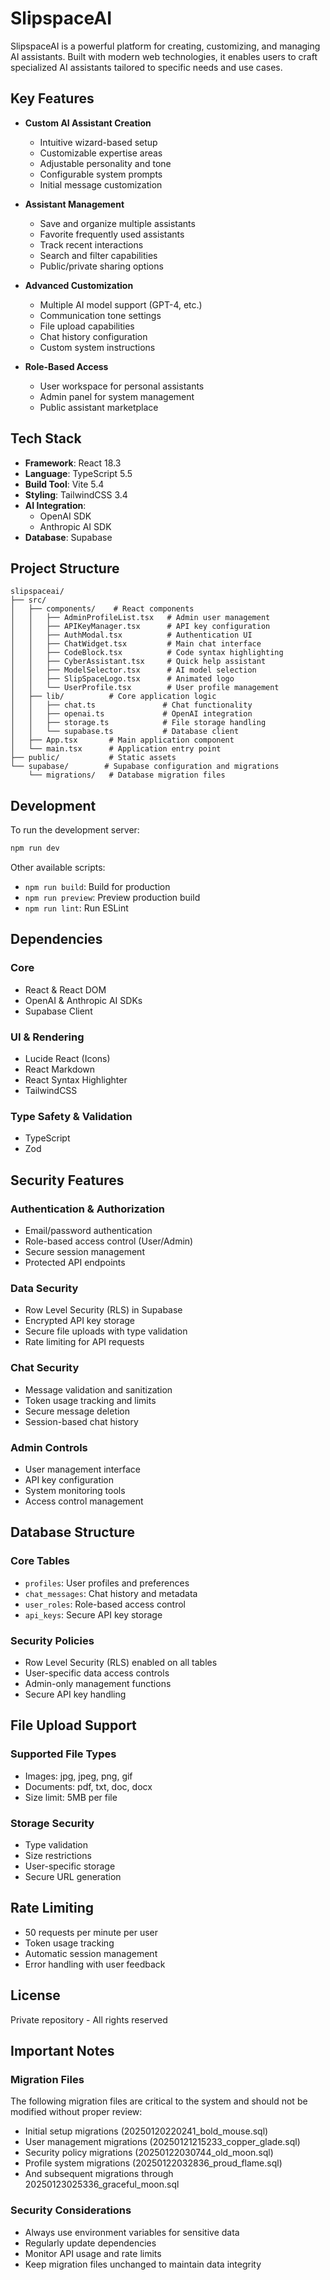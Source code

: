 # SlipspaceAI

SlipspaceAI is a powerful platform for creating, customizing, and managing AI assistants. Built with modern web technologies, it enables users to craft specialized AI assistants tailored to specific needs and use cases.

## Key Features

- **Custom AI Assistant Creation**
  - Intuitive wizard-based setup
  - Customizable expertise areas
  - Adjustable personality and tone
  - Configurable system prompts
  - Initial message customization

- **Assistant Management**
  - Save and organize multiple assistants
  - Favorite frequently used assistants
  - Track recent interactions
  - Search and filter capabilities
  - Public/private sharing options

- **Advanced Customization**
  - Multiple AI model support (GPT-4, etc.)
  - Communication tone settings
  - File upload capabilities
  - Chat history configuration
  - Custom system instructions

- **Role-Based Access**
  - User workspace for personal assistants
  - Admin panel for system management
  - Public assistant marketplace

## Tech Stack

- **Framework**: React 18.3
- **Language**: TypeScript 5.5
- **Build Tool**: Vite 5.4
- **Styling**: TailwindCSS 3.4
- **AI Integration**: 
  - OpenAI SDK
  - Anthropic AI SDK
- **Database**: Supabase

## Project Structure

```
slipspaceai/
├── src/
│   ├── components/    # React components
│   │   ├── AdminProfileList.tsx   # Admin user management
│   │   ├── APIKeyManager.tsx      # API key configuration
│   │   ├── AuthModal.tsx          # Authentication UI
│   │   ├── ChatWidget.tsx         # Main chat interface
│   │   ├── CodeBlock.tsx          # Code syntax highlighting
│   │   ├── CyberAssistant.tsx     # Quick help assistant
│   │   ├── ModelSelector.tsx      # AI model selection
│   │   ├── SlipSpaceLogo.tsx      # Animated logo
│   │   └── UserProfile.tsx        # User profile management
│   ├── lib/          # Core application logic
│   │   ├── chat.ts               # Chat functionality
│   │   ├── openai.ts             # OpenAI integration
│   │   ├── storage.ts            # File storage handling
│   │   └── supabase.ts           # Database client
│   ├── App.tsx       # Main application component
│   └── main.tsx      # Application entry point
├── public/           # Static assets
└── supabase/        # Supabase configuration and migrations
    └── migrations/   # Database migration files
```

## Development

To run the development server:

```bash
npm run dev
```

Other available scripts:
- `npm run build`: Build for production
- `npm run preview`: Preview production build
- `npm run lint`: Run ESLint

## Dependencies

### Core
- React & React DOM
- OpenAI & Anthropic AI SDKs
- Supabase Client

### UI & Rendering
- Lucide React (Icons)
- React Markdown
- React Syntax Highlighter
- TailwindCSS

### Type Safety & Validation
- TypeScript
- Zod

## Security Features

### Authentication & Authorization
- Email/password authentication
- Role-based access control (User/Admin)
- Secure session management
- Protected API endpoints

### Data Security
- Row Level Security (RLS) in Supabase
- Encrypted API key storage
- Secure file uploads with type validation
- Rate limiting for API requests

### Chat Security
- Message validation and sanitization
- Token usage tracking and limits
- Secure message deletion
- Session-based chat history

### Admin Controls
- User management interface
- API key configuration
- System monitoring tools
- Access control management

## Database Structure

### Core Tables
- `profiles`: User profiles and preferences
- `chat_messages`: Chat history and metadata
- `user_roles`: Role-based access control
- `api_keys`: Secure API key storage

### Security Policies
- Row Level Security (RLS) enabled on all tables
- User-specific data access controls
- Admin-only management functions
- Secure API key handling

## File Upload Support

### Supported File Types
- Images: jpg, jpeg, png, gif
- Documents: pdf, txt, doc, docx
- Size limit: 5MB per file

### Storage Security
- Type validation
- Size restrictions
- User-specific storage
- Secure URL generation

## Rate Limiting

- 50 requests per minute per user
- Token usage tracking
- Automatic session management
- Error handling with user feedback

## License

Private repository - All rights reserved

## Important Notes

### Migration Files
The following migration files are critical to the system and should not be modified without proper review:
- Initial setup migrations (20250120220241_bold_mouse.sql)
- User management migrations (20250121215233_copper_glade.sql)
- Security policy migrations (20250122030744_old_moon.sql)
- Profile system migrations (20250122032836_proud_flame.sql)
- And subsequent migrations through 20250123025336_graceful_moon.sql

### Security Considerations
- Always use environment variables for sensitive data
- Regularly update dependencies
- Monitor API usage and rate limits
- Keep migration files unchanged to maintain data integrity
